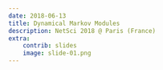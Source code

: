```yaml
---
date: 2018-06-13
title: Dynamical Markov Modules
description: NetSci 2018 @ Paris (France)
extra:
    contrib: slides
    image: slide-01.png
---
```


